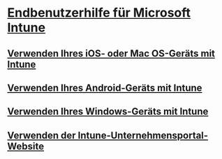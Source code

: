 # [Endbenutzerhilfe für Microsoft Intune]()
## [Verwenden Ihres iOS- oder Mac OS-Geräts mit Intune](using-your-ios-or-mac-os-x-device-with-intune.md)
## [Verwenden Ihres Android-Geräts mit Intune](using-your-android-device-with-intune.md)
## [Verwenden Ihres Windows-Geräts mit Intune](using-your-windows-device-with-intune.md)
## [Verwenden der Intune-Unternehmensportal-Website](using-the-intune-company-portal-website.md)
